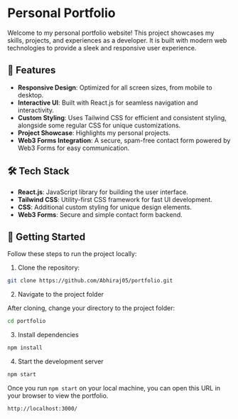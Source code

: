 # Personal Portfolio

Welcome to my personal portfolio website! This project showcases my skills, projects, and experiences as a developer. It is built with modern web technologies to provide a sleek and responsive user experience.

## 🚀 Features

- **Responsive Design**: Optimized for all screen sizes, from mobile to desktop.
- **Interactive UI**: Built with React.js for seamless navigation and interactivity.
- **Custom Styling**: Uses Tailwind CSS for efficient and consistent styling, alongside some regular CSS for unique customizations.
- **Project Showcase**: Highlights my personal projects.
- **Web3 Forms Integration**: A secure, spam-free contact form powered by Web3 Forms for easy communication.

## 🛠️ Tech Stack

- **React.js**: JavaScript library for building the user interface.
- **Tailwind CSS**: Utility-first CSS framework for fast UI development.
- **CSS**: Additional custom styling for unique design elements.
- **Web3 Forms**: Secure and simple contact form backend.


## 🚀 Getting Started

Follow these steps to run the project locally:

1. Clone the repository:
```bash
git clone https://github.com/Abhiraj05/portfolio.git
```
2. Navigate to the project folder

After cloning, change your directory to the project folder:
```bash
cd portfolio
```
3. Install dependencies
```bash
npm install
```
4. Start the development server
```bash
npm start
```
Once you run ```npm start``` on your local machine, you can open this URL in your browser to view the portfolio.
```bash
http://localhost:3000/
```



